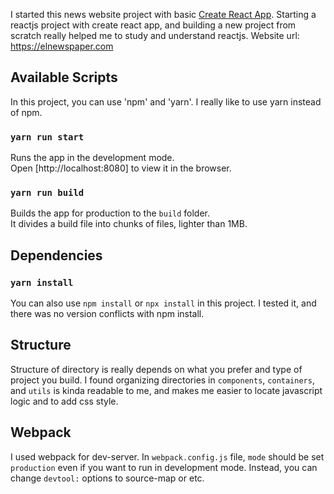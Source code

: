 I started this news website project with basic [Create React App](https://github.com/facebook/create-react-app).
Starting a reactjs project with create react app, and building a new project from scratch really helped me to study and understand reactjs.
Website url: https://elnewspaper.com


## Available Scripts

In this project, you can use 'npm' and 'yarn'. I really like to use yarn instead of npm.

### `yarn run start`

Runs the app in the development mode.<br>
Open [http://localhost:8080] to view it in the browser.

### `yarn run build`

Builds the app for production to the `build` folder.<br>
It divides a build file into chunks of files, lighter than 1MB.


## Dependencies

### `yarn install`

You can also use `npm install` or `npx install` in this project. I tested it, and there was no version conflicts with npm install.


## Structure

Structure of directory is really depends on what you prefer and type of project you build.
 I found organizing directories in `components`, `containers`, and `utils` is kinda readable to me, and makes me easier to locate javascript logic and to add css style.


## Webpack

I used webpack for dev-server. In `webpack.config.js` file, `mode` should be set `production` even if you want to run in development mode.
Instead, you can change `devtool:` options to source-map or etc.
